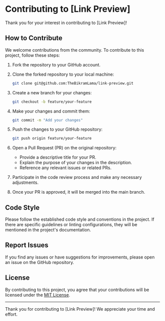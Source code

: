 # Contributing to [Link Preview]

Thank you for your interest in contributing to [Link Preview]!

## How to Contribute

We welcome contributions from the community. To contribute to this project, follow these steps:

1. Fork the repository to your GitHub account.

2. Clone the forked repository to your local machine:
   ```bash
   git clone git@github.com:TheBikramLama/link-preview.git
   ```

3. Create a new branch for your changes:
   ```bash
   git checkout -b feature/your-feature
   ```

4. Make your changes and commit them:
   ```bash
   git commit -m "Add your changes"
   ```

5. Push the changes to your GitHub repository:
   ```bash
   git push origin feature/your-feature
   ```

6. Open a Pull Request (PR) on the original repository:
   - Provide a descriptive title for your PR.
   - Explain the purpose of your changes in the description.
   - Reference any relevant issues or related PRs.

7. Participate in the code review process and make any necessary adjustments.

8. Once your PR is approved, it will be merged into the main branch.

## Code Style

Please follow the established code style and conventions in the project. If there are specific guidelines or linting configurations, they will be mentioned in the project's documentation.

## Report Issues

If you find any issues or have suggestions for improvements, please open an issue on the GitHub repository.

## License

By contributing to this project, you agree that your contributions will be licensed under the [MIT License](LICENSE).

---

Thank you for contributing to [Link Preview]! We appreciate your time and effort.
